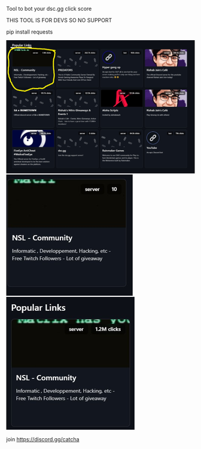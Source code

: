 Tool to bot your dsc.gg click score

THIS TOOL IS FOR DEVS SO NO SUPPORT

pip install requests

<img src="./top1word.jpg">
<img src="./b4.jpg">
<img src="./after.jpg">

join https://discord.gg/catcha
